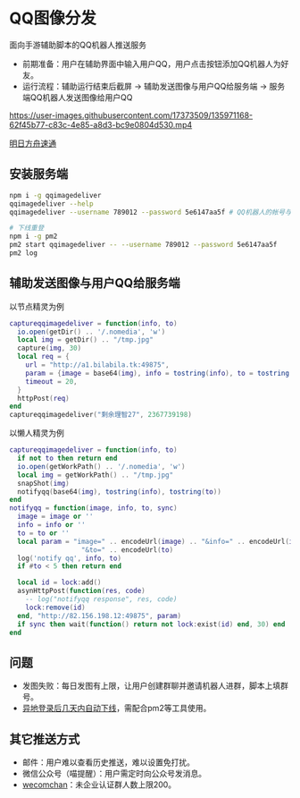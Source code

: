 # QQ图像分发

面向手游辅助脚本的QQ机器人推送服务

- 前期准备：用户在辅助界面中输入用户QQ，用户点击按钮添加QQ机器人为好友。
- 运行流程：辅助运行结束后截屏 -> 辅助发送图像与用户QQ给服务端 -> 服务端QQ机器人发送图像给用户QQ

https://user-images.githubusercontent.com/17373509/135971168-62f45b77-c83c-4e85-a8d3-bc9e0804d530.mp4

[明日方舟速通](https://github.com/tkkcc/arknights)

## 安装服务端

```sh
npm i -g qqimagedeliver
qqimagedeliver --help
qqimagedeliver --username 789012 --password 5e6147aa5f # QQ机器人的帐号与密码（明文或md5加密结果）

# 下线重登
npm i -g pm2
pm2 start qqimagedeliver -- --username 789012 --password 5e6147aa5f
pm2 log
```

## 辅助发送图像与用户QQ给服务端

以节点精灵为例

```lua
captureqqimagedeliver = function(info, to)
  io.open(getDir() .. '/.nomedia', 'w')
  local img = getDir() .. "/tmp.jpg"
  capture(img, 30)
  local req = {
    url = "http://a1.bilabila.tk:49875",
    param = {image = base64(img), info = tostring(info), to = tostring(to)},
    timeout = 20,
  }
  httpPost(req)
end
captureqqimagedeliver("剩余理智27", 2367739198)
```

以懒人精灵为例
```lua
captureqqimagedeliver = function(info, to)
  if not to then return end
  io.open(getWorkPath() .. '/.nomedia', 'w')
  local img = getWorkPath() .. "/tmp.jpg"
  snapShot(img)
  notifyqq(base64(img), tostring(info), tostring(to))
end
notifyqq = function(image, info, to, sync)
  image = image or ''
  info = info or ''
  to = to or ''
  local param = "image=" .. encodeUrl(image) .. "&info=" .. encodeUrl(info) ..
                  "&to=" .. encodeUrl(to)
  log('notify qq', info, to)
  if #to < 5 then return end

  local id = lock:add()
  asynHttpPost(function(res, code)
    -- log("notifyqq response", res, code)
    lock:remove(id)
  end, "http://82.156.198.12:49875", param)
  if sync then wait(function() return not lock:exist(id) end, 30) end
end
```

## 问题

- 发图失败：每日发图有上限，让用户创建群聊并邀请机器人进群，脚本上填群号。
- [异地登录后几天内自动下线](https://github.com/takayama-lily/oicq/issues/212)，需配合pm2等工具使用。

## 其它推送方式

- 邮件：用户难以查看历史推送，难以设置免打扰。
- 微信公众号（喵提醒）：用户需定时向公众号发消息。
- [wecomchan](https://github.com/easychen/wecomchan)：未企业认证群人数上限200。

